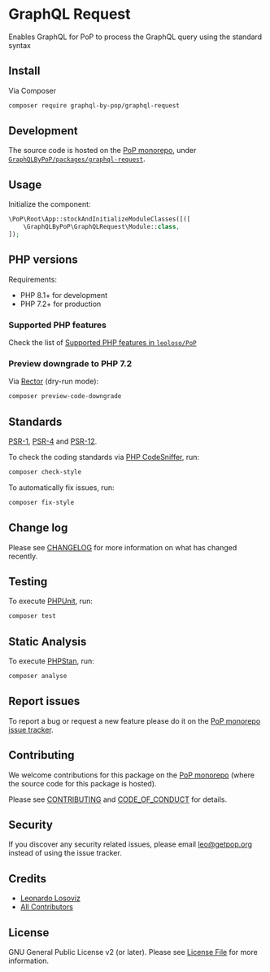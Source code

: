 # GraphQL Request

<!--
[![Build Status][ico-travis]][link-travis]
[![Quality Score][ico-code-quality]][link-code-quality]
[![Software License][ico-license]](LICENSE.md)
[![Latest Version on Packagist][ico-version]][link-packagist]
[![Coverage Status][ico-scrutinizer]][link-scrutinizer]
[![Total Downloads][ico-downloads]][link-downloads]
-->

Enables GraphQL for PoP to process the GraphQL query using the standard syntax

## Install

Via Composer

``` bash
composer require graphql-by-pop/graphql-request
```

## Development

The source code is hosted on the [PoP monorepo](https://github.com/leoloso/PoP), under [`GraphQLByPoP/packages/graphql-request`](https://github.com/leoloso/PoP/tree/master/layers/GraphQLByPoP/packages/graphql-request).

## Usage

Initialize the component:

``` php
\PoP\Root\App::stockAndInitializeModuleClasses([([
    \GraphQLByPoP\GraphQLRequest\Module::class,
]);
```

## PHP versions

Requirements:

- PHP 8.1+ for development
- PHP 7.2+ for production

### Supported PHP features

Check the list of [Supported PHP features in `leoloso/PoP`](https://github.com/leoloso/PoP/blob/master/docs/supported-php-features.md)

### Preview downgrade to PHP 7.2

Via [Rector](https://github.com/rectorphp/rector) (dry-run mode):

```bash
composer preview-code-downgrade
```

## Standards

[PSR-1](https://www.php-fig.org/psr/psr-1), [PSR-4](https://www.php-fig.org/psr/psr-4) and [PSR-12](https://www.php-fig.org/psr/psr-12).

To check the coding standards via [PHP CodeSniffer](https://github.com/squizlabs/PHP_CodeSniffer), run:

``` bash
composer check-style
```

To automatically fix issues, run:

``` bash
composer fix-style
```

## Change log

Please see [CHANGELOG](CHANGELOG.md) for more information on what has changed recently.

## Testing

To execute [PHPUnit](https://phpunit.de/), run:

``` bash
composer test
```

## Static Analysis

To execute [PHPStan](https://github.com/phpstan/phpstan), run:

``` bash
composer analyse
```

## Report issues

To report a bug or request a new feature please do it on the [PoP monorepo issue tracker](https://github.com/leoloso/PoP/issues).

## Contributing

We welcome contributions for this package on the [PoP monorepo](https://github.com/leoloso/PoP) (where the source code for this package is hosted).

Please see [CONTRIBUTING](CONTRIBUTING.md) and [CODE_OF_CONDUCT](CODE_OF_CONDUCT.md) for details.

## Security

If you discover any security related issues, please email leo@getpop.org instead of using the issue tracker.

## Credits

- [Leonardo Losoviz][link-author]
- [All Contributors][link-contributors]

## License

GNU General Public License v2 (or later). Please see [License File](LICENSE.md) for more information.

[ico-version]: https://img.shields.io/packagist/v/graphql-by-pop/graphql-request.svg?style=flat-square
[ico-license]: https://img.shields.io/badge/license-GPLv2-brightgreen.svg?style=flat-square
[ico-travis]: https://img.shields.io/travis/graphql-by-pop/graphql-request/master.svg?style=flat-square
[ico-scrutinizer]: https://img.shields.io/scrutinizer/coverage/g/graphql-by-pop/graphql-request.svg?style=flat-square
[ico-code-quality]: https://img.shields.io/scrutinizer/g/graphql-by-pop/graphql-request.svg?style=flat-square
[ico-downloads]: https://img.shields.io/packagist/dt/graphql-by-pop/graphql-request.svg?style=flat-square

[link-packagist]: https://packagist.org/packages/graphql-by-pop/graphql-request
[link-travis]: https://travis-ci.org/graphql-by-pop/graphql-request
[link-scrutinizer]: https://scrutinizer-ci.com/g/graphql-by-pop/graphql-request/code-structure
[link-code-quality]: https://scrutinizer-ci.com/g/graphql-by-pop/graphql-request
[link-downloads]: https://packagist.org/packages/graphql-by-pop/graphql-request
[link-author]: https://github.com/leoloso
[link-contributors]: ../../../../../../contributors
